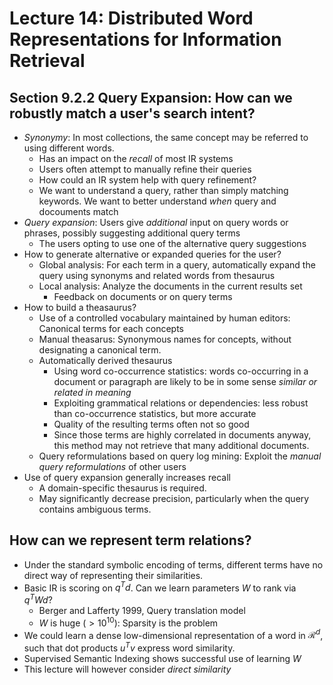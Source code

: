 # Lecture 14: Distributed Word Representations for Information Retrieval

## Section 9.2.2 Query Expansion: How can we robustly match a user's search intent?

- *Synonymy*: In most collections, the same concept may be referred to using different words.
    - Has an impact on the *recall* of most IR systems
    - Users often attempt to manually refine their queries
    - How could an IR system help with query refinement?
    - We want to understand a query, rather than simply matching keywords. We want to better understand *when* query and docouments match
- *Query expansion*: Users give *additional* input on query words or phrases, possibly suggesting additional query terms
    - The users opting to use one of the alternative query suggestions
- How to generate alternative or expanded queries for the user?
    - Global analysis: For each term in a query, automatically expand the query using synonyms and related words from thesaurus
    - Local analysis: Analyze the documents in the current results set
        - Feedback on documents or on query terms
- How to build a theasaurus?
    - Use of a controlled vocabulary maintained by human editors: Canonical terms for each concepts
    - Manual theasarus: Synonymous names for concepts, without designating a canonical term.
    - Automatically derived thesaurus
        - Using word co-occurrence statistics: words co-occurring in a document or paragraph are likely to be in some sense *similar or related in meaning*
        - Exploiting grammatical relations or dependencies: less robust than co-occurrence statistics, but more accurate
        - Quality of the resulting terms often not so good
        - Since those terms are highly correlated in documents anyway, this method may not retrieve that many additional documents.
    - Query reformulations based on query log mining: Exploit the *manual query reformulations* of other users
- Use of query expansion generally increases recall
    - A domain-specific thesaurus is required.
    - May significantly decrease precision, particularly when the query contains ambiguous terms.

## How can we represent term relations?

- Under the standard symbolic encoding of terms, different terms have no direct way of representing their similarities.
- Basic IR is scoring on $q^Td$. Can we learn parameters $W$ to rank via $q^TWd$?
    - Berger and Lafferty 1999, Query translation model
    - $W$ is huge ($> 10^{10}$): Sparsity is the problem
- We could learn a dense low-dimensional representation of a word in $\mathcal{R}^d$, such that dot products $u^Tv$ express word similarity.
- Supervised Semantic Indexing shows successful use of learning $W$
- This lecture will however consider *direct similarity*